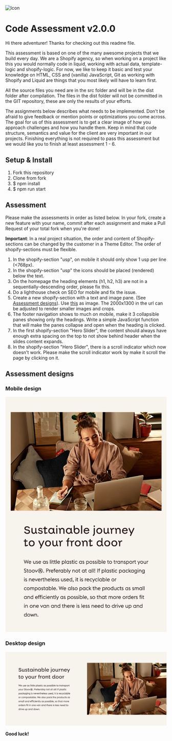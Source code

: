 ![Icon](https://bitbucket.org/code_internet_applications/code-assessment/raw/master/icon.png)
# Code Assessment v2.0.0 #
Hi there adventurer! Thanks for checking out this readme file.

This assessment is based on one of the many awesome projects that we build every day. We are a Shopify agency, so when working on a project like this you would normally code in liquid, working with actual data, template-logic and shopify-logic. For now, we like to keep it basic and test your knowledge on HTML, CSS and (vanilla) JavaScript, Git as working with Shopify and Liquid are things that you most likely will have to learn first.

All the source files you need are in the src folder and will be in the dist folder after compilation. The files in the dist folder will not be committed in the GIT repository, these are only the results of your efforts.

The assignments below describes what needs to be implemented. Don't be afraid to give feedback or mention points or optimizations you come across. The goal for us of this assessment is to get a clear image of how you approach challenges and how you handle them. Keep in mind that code structure, semantics and value for the client are very important in our projects. Finishing everything is not required to pass this assessment but we would like you to finish at least assessment 1 - 6.

## Setup & Install ##
1. Fork this repository
1. Clone from fork
1. $ npm install
1. $ npm run start

## Assessment ##
Please make the assessments in order as listed below. In your fork, create a new feature with your name, commit after each assignment and make a Pull Request of your total fork when you're done!

**Important**: In a real project situation, the order and content of Shopify-sections can be changed by the customer in a Theme Editor. The order of shopify-sections must be flexible.

1. In the shopify-section "usp", on mobile it should only show 1 usp per line (<768px).
1. In the shopify-section "usp" the icons should be placed (rendered) below the text.
1. On the homepage the heading elements (h1, h2, h3) are not in a sequentially-descending order, please fix this.
1. Do a lighthouse check on SEO for mobile and fix the issue.
1. Create a new shopify-section with a text and image pane. (See [Assessment designs](#markdown-header-assessment-designs)). Use [this](https://cdn.shopify.com/s/files/1/0550/3202/1172/files/21_07-Stoov-12._Thuiswerken_aan_keukentafel_058_BEW_RGB_LR_1_2000x1300_crop_center.jpg) as image. The 2000x1300 in the url can be adjusted to render smaller images and crops.
1. The footer navigation shows to much on mobile, make it 3 collapsible panes showing only the headings. Write a simple JavaScript function that will make the panes collapse and open when the heading is clicked.
1. In the first shopify-section "Hero Slider", the content should always have enough extra spacing on the top to not show behind header when the slides content expands.
1. In the shopify-section "Hero Slider", there is a scroll indicator which now doesn't work. Please make the scroll indicator work by make it scroll the page by clicking on it.

## Assessment designs ##
### Mobile design ###

![Mobile design](https://raw.githubusercontent.com/codeinternetapplications/code-assessment/main/assessment-mobile.png)

### Desktop design ###

![Desktop design](https://raw.githubusercontent.com/codeinternetapplications/code-assessment/main/assessment-desktop.png)

**Good luck!**